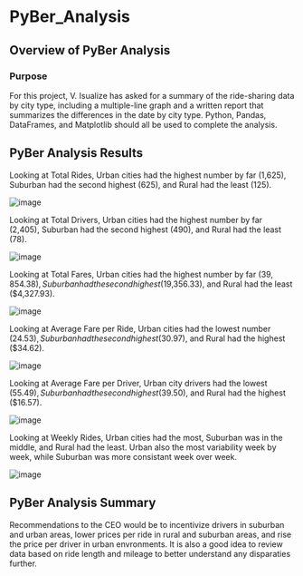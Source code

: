 # PyBer_Analysis

## Overview of PyBer Analysis

### Purpose
  For this project, V. Isualize has asked for a summary of the ride-sharing data by city type, including a multiple-line graph and a written report that summarizes the differences in the date by city type. Python, Pandas, DataFrames, and Matplotlib should all be used to complete the analysis. 
  
## PyBer Analysis Results

Looking at Total Rides, Urban cities had the highest number by far (1,625), Suburban had the second highest (625), and Rural had the least (125). 

![image](https://user-images.githubusercontent.com/103475613/168502764-1af6cc11-57b4-427c-b4d9-79628e923eaf.png)

Looking at Total Drivers, Urban cities had the highest number by far (2,405), Suburban had the second highest (490), and Rural had the least (78).

![image](https://user-images.githubusercontent.com/103475613/168502807-a9eb0fcc-ae6b-4530-bbfe-9fb471cacfe6.png)

Looking at Total Fares, Urban cities had the highest number by far ($39,854.38), Suburban had the second highest ($19,356.33), and Rural had the least ($4,327.93).

![image](https://user-images.githubusercontent.com/103475613/168502829-5395fb1b-bea7-4d02-b61b-64db9a78cff9.png)

Looking at Average Fare per Ride, Urban cities had the lowest number ($24.53), Suburban had the second highest ($30.97), and Rural had the highest ($34.62).

![image](https://user-images.githubusercontent.com/103475613/168502841-d054c724-6d31-44f1-adca-4e3fd97cf55c.png)

Looking at Average Fare per Driver, Urban city drivers had the lowest ($55.49), Suburban had the second highest ($39.50), and Rural had the highest ($16.57).

![image](https://user-images.githubusercontent.com/103475613/168502853-cb9635d3-5401-488d-92bd-c1fd7ed5c9ca.png)

Looking at Weekly Rides, Urban cities had the most, Suburban was in the middle, and Rural had the least. Urban also the most variability week by week, while Suburban was more consistant week over week.

![image](https://user-images.githubusercontent.com/103475613/168503275-6c777310-8e9a-4b6c-a7ad-a2649b261bb4.png)


## PyBer Analysis Summary

Recommendations to the CEO would be to incentivize drivers in suburban and urban areas, lower prices per ride in rural and suburban areas, and rise the price per driver in urban envronments. It is also a good idea to review data based on ride length and mileage to better understand any disparaties further.

